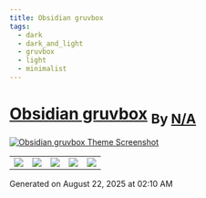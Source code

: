 ```yaml
---
title: Obsidian gruvbox
tags:
  - dark
  - dark_and_light
  - gruvbox
  - light
  - minimalist
---
```

<div style="theme_page_template_version_1"> </div>

<h1>
    <a href="insanum/obsidian_gruvbox">Obsidian gruvbox</a>
    <sub>By <a href="https://github.com/N/A">N/A</a></sub>
</h1>

[![Obsidian gruvbox Theme Screenshot](dark.png)](insanum/obsidian_gruvbox)


<div class="inforow">
    <table>
        <tbody>
            <tr>
                <td><img src="https://img.shields.io/github/stars/?color=573E7A&amp;logo=github&amp;style=for-the-badge"></td>
                <td><img src="https://img.shields.io/github/issues/?color=573E7A&amp;logo=github&amp;style=for-the-badge"></td>
                <td><img src="https://img.shields.io/github/issues-pr/?color=573E7A&amp;logo=github&amp;style=for-the-badge"></td>
                <td><img src="https://img.shields.io/badge/Created%20on-Unknown-blue?color=573E7A&amp;logo=github&amp;style=for-the-badge"></td>
                <td><img src="https://img.shields.io/github/last-commit/?color=573E7A&amp;label=last%20update&amp;logo=github&amp;style=for-the-badge"></td>
            </tr>
        </tbody>
    </table>
</div>

Generated on August 22, 2025 at 02:10 AM

